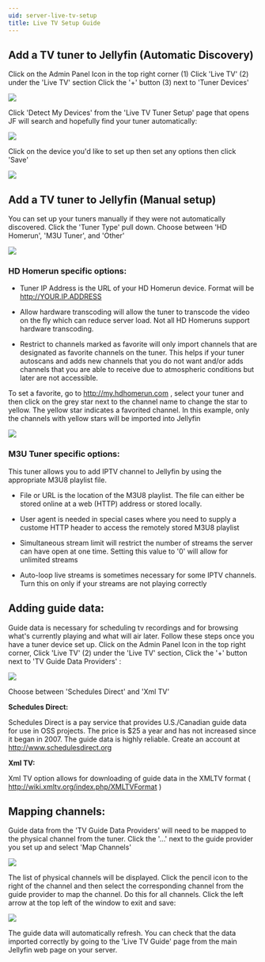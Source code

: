 ```yaml
---
uid: server-live-tv-setup
title: Live TV Setup Guide
---
```


## Add a TV tuner to Jellyfin (Automatic Discovery)

Click on the Admin Panel Icon in the top right corner (1)
Click 'Live TV' (2) under the 'Live TV' section
Click the '+' button (3) next to 'Tuner Devices'

<img src="/images/tuner1.png">


Click 'Detect My Devices' from the 'Live TV Tuner Setup' page that opens
JF will search and hopefully find your tuner automatically:

<img src="/images/tuner2.png">

Click on the device you'd like to set up then set any options then click 'Save'

<img src="/images/tuner3.png">

## Add a TV tuner to Jellyfin (Manual setup)

You can set up your tuners manually if they were not automatically discovered.  Click the 'Tuner Type' pull down.  Choose between 'HD Homerun', 'M3U Tuner', and 'Other'

<img src="/images/tuner4.png">

<h3>HD Homerun specific options:</h3>

* Tuner IP Address is the URL of your HD Homerun device.  Format will be http://YOUR.IP.ADDRESS

* Allow hardware transcoding will allow the tuner to transcode the video on the fly which can reduce server load.  Not all HD Homeruns support hardware transcoding.

* Restrict to channels marked as favorite will only import channels that are designated as favorite channels on the tuner.  This helps if your tuner autoscans and adds new channels that you do not want and/or adds channels that you are able to receive due to atmospheric conditions but later are not accessible.

To set a favorite, go to http://my.hdhomerun.com , select your tuner and then click on the grey star next to the channel name to change the star to yellow.  The yellow star indicates a favorited channel.  In this example, only the channels with yellow stars will be imported into Jellyfin

<img src="/images/hdhr_opt1.png">



<h3>M3U Tuner specific options:</h3>

This tuner allows you to add IPTV channel to Jellyfin by using the appropriate M3U8 playlist file.

* File or URL is the location of the M3U8 playlist.  The file can either be stored online at a web (HTTP) address or stored locally.

* User agent is needed in special cases where you need to supply a custome HTTP header to access the remotely stored M3U8 playlist

* Simultaneous stream limit will restrict the number of streams the server can have open at one time.  Setting this value to '0' will allow for unlimited streams

* Auto-loop live streams is sometimes necessary for some IPTV channels.  Turn this on only if your streams are not playing correctly


## Adding guide data:

Guide data is necessary for scheduling tv recordings and for browsing what's currently playing and what will air later.  Follow these steps once you have a tuner device set up.  Click on the Admin Panel Icon in the top right corner, Click 'Live TV' (2) under the 'Live TV' section, Click the '+' button next to 'TV Guide Data Providers' :

<img src="/images/guide1.png">


Choose between 'Schedules Direct' and 'Xml TV'
 
<b>Schedules Direct:</b>

Schedules Direct is a pay service that provides U.S./Canadian guide data for use in OSS projects.  The price is $25 a year and has not increased since it began in 2007.  The guide data is highly reliable.  Create an account at http://www.schedulesdirect.org

<b>Xml TV:</b>

Xml TV option allows for downloading of guide data in the XMLTV format ( http://wiki.xmltv.org/index.php/XMLTVFormat )

## Mapping channels:

Guide data from the 'TV Guide Data Providers' will need to be mapped to the physical channel from the tuner.  Click the '...' next to the guide provider you set up and select 'Map Channels'

<img src="/images/channels1.png">


The list of physical channels will be displayed.  Click the pencil icon to the right of the channel and then select the corresponding channel from the guide provider to map the channel.  Do this for all channels.  Click the left arrow at the top left of the window to exit and save:

<img src="/images/channels1.png">

The guide data will automatically refresh.  You can check that the data imported correctly by going to the 'Live TV Guide'  page from the main Jellyfin web page on your server.
